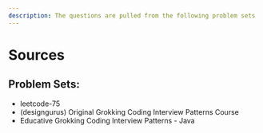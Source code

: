 ```yaml
---
description: The questions are pulled from the following problem sets
---
```


# Sources

## Problem Sets:

* leetcode-75
* (designgurus) Original Grokking Coding Interview Patterns Course
* Educative Grokking Coding Interview Patterns - Java
